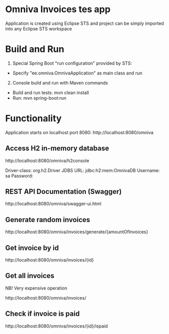 # Omniva Invoices tes app
Application is created using Eclipse STS and project can be simply imported into any Eclipse STS workspace

# Build and Run
1. Special Spring Boot "run configuration" provided by STS:
* Specify "ee.omniva.OmnivaApplication" as main class and run

2. Console build and run with Maven commands
* Build and run tests: mvn clean install
* Run: mvn spring-boot:run

# Functionality
Application starts on localhost port 8080:
http://localhost:8080/omniva

## Access H2 in-memory database
http://localhost:8080/omniva/h2console

Driver-class: org.h2.Driver
JDBS URL: jdbc:h2:mem:OmnivaDB
Username: sa
Password: 

## REST API Documentation (Swagger)
http://localhost:8080/omniva/swagger-ui.html

## Generate random invoices
http://localhost:8080/omniva/invoices/generate/{amountOfInvoices}

## Get invoice by id
http://localhost:8080/omniva/invoices/{id}

## Get all invoices
NB! Very expensive operation

http://localhost:8080/omniva/invoices/

## Check if invoice is paid
http://localhost:8080/omniva/invoices/{id}/ispaid
